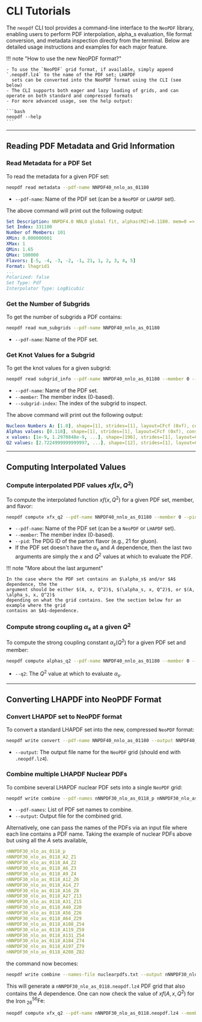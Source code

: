 # CLI Tutorials

The `neopdf` CLI tool provides a command-line interface to the `NeoPDF` library, enabling users
to perform PDF interpolation, alpha_s evaluation, file format conversion, and metadata inspection directly from the terminal. Below are detailed usage instructions and examples for each major feature.

!!! note "How to use the new NeoPDF format?"

    - To use the `NeoPDF` grid format, if available, simply append `.neopdf.lz4` to the name of the PDF set; LHAPDF
      sets can be converted into the NeoPDF format using the CLI (see below)
    - The CLI supports both eager and lazy loading of grids, and can operate on both standard and compressed formats
    - For more advanced usage, see the help output:

    ```bash
    neopdf --help
    ```

---

## Reading PDF Metadata and Grid Information

### Read Metadata for a PDF Set

To read the metadata for a given PDF set:

```bash
neopdf read metadata --pdf-name NNPDF40_nnlo_as_01180
```

- `--pdf-name`: Name of the PDF set (can be a `NeoPDF` or `LHAPDF` set).

The above command will print out the following output:

```yaml
Set Description: NNPDF4.0 NNLO global fit, alphas(MZ)=0.1180. mem=0 => average on replicas; mem=1-100 => PDF replicas
Set Index: 331100
Number of Members: 101
XMin: 0.000000001
XMax: 1
QMin: 1.65
QMax: 100000
Flavors: [-5, -4, -3, -2, -1, 21, 1, 2, 3, 4, 5]
Format: lhagrid1
...
Polarized: false
Set Type: Pdf
Interpolator Type: LogBicubic
```

### Get the Number of Subgrids

To get the number of subgrids a PDF contains:

```bash
neopdf read num_subgrids --pdf-name NNPDF40_nnlo_as_01180
```

- `--pdf-name`: Name of the PDF set.

### Get Knot Values for a Subgrid

To get the knot values for a given subgrid:

```bash
neopdf read subgrid_info --pdf-name NNPDF40_nnlo_as_01180 --member 0 --subgrid-index 1
```

- `--pdf-name`: Name of the PDF set.
- `--member`: The member index (0-based).
- `--subgrid-index`: The index of the subgrid to inspect.

The above command will print out the following output:

```yaml
Nucleon Numbers A: [1.0], shape=[1], strides=[1], layout=CFcf (0xf), const ndim=1
Alphas values: [0.118], shape=[1], strides=[1], layout=CFcf (0xf), const ndim=1
x values: [1e-9, 1.2970848e-9, ...], shape=[196], strides=[1], layout=CFcf (0xf), const ndim=1
Q2 values: [2.7224999999999997, ...], shape=[12], strides=[1], layout=CFcf (0xf), const ndim=1
```

---

## Computing Interpolated Values

### Compute interpolated PDF values $xf(x, Q^2)$

To compute the interpolated function $xf(x, Q^2)$ for a given PDF set, member, and flavor:

```bash
neopdf compute xfx_q2 --pdf-name NNPDF40_nnlo_as_01180 --member 0 --pid 21 1e-3 10.0
```

- `--pdf-name`: Name of the PDF set (can be a `NeoPDF` or `LHAPDF` set).
- `--member`: The member index (0-based).
- `--pid`: The PDG ID of the parton flavor (e.g., 21 for gluon).
- If the PDF set doesn't have the $\alpha_s$ and $A$ dependence, then the last two arguments
  are simply the $x$ and $Q^2$ values at which to evaluate the PDF.

!!! note "More about the last argument"

    In the case where the PDF set contains an $\alpha_s$ and/or $A$ dependence, the the
    argument should be either $(A, x, Q^2)$, $(\alpha_s, x, Q^2)$, or $(A, \alpha_s, x, Q^2)$
    depending on what the grid contains. See the section below for an example where the grid
    contains an $A$-dependence.

### Compute strong coupling $\alpha_s$ at a given $Q^2$

To compute the strong coupling constant $\alpha_s(Q^2)$ for a given PDF set and member:

```bash
neopdf compute alphas_q2 --pdf-name NNPDF40_nnlo_as_01180 --member 0 --q2 10
```

- `--q2`: The $Q^2$ value at which to evaluate $\alpha_s$.

---

## Converting LHAPDF into NeoPDF Format

### Convert LHAPDF set to NeoPDF format

To convert a standard LHAPDF set into the new, compressed `NeoPDF` format:

```bash
neopdf write convert --pdf-name NNPDF40_nnlo_as_01180 --output NNPDF40_nnlo_as_01180.neopdf.lz4
```

- `--output`: The output file name for the `NeoPDF` grid (should end with `.neopdf.lz4`).

### Combine multiple LHAPDF Nuclear PDFs

To combine several LHAPDF nuclear PDF sets into a single `NeoPDF` grid:

```bash
neopdf write combine --pdf-names nNNPDF30_nlo_as_0118_p nNNPDF30_nlo_as_0118_A12 nNNPDF30_nlo_as_0118_A40 --output nNNPDF30_nlo_as_0118.neopdf.lz4
```

- `--pdf-names`: List of PDF set names to combine.
- `--output`: Output file for the combined grid.

Alternatively, one can pass the names of the PDFs via an input file where each line
contains a PDF name. Taking the example of nuclear PDFs above but using all the $A$
sets available,

```yaml title="nuclearpdfs.txt"
nNNPDF30_nlo_as_0118_p
nNNPDF30_nlo_as_0118_A2_Z1
nNNPDF30_nlo_as_0118_A4_Z2
nNNPDF30_nlo_as_0118_A6_Z3
nNNPDF30_nlo_as_0118_A9_Z4
nNNPDF30_nlo_as_0118_A12_Z6
nNNPDF30_nlo_as_0118_A14_Z7
nNNPDF30_nlo_as_0118_A16_Z8
nNNPDF30_nlo_as_0118_A27_Z13
nNNPDF30_nlo_as_0118_A31_Z15
nNNPDF30_nlo_as_0118_A40_Z20
nNNPDF30_nlo_as_0118_A56_Z26
nNNPDF30_nlo_as_0118_A64_Z29
nNNPDF30_nlo_as_0118_A108_Z54
nNNPDF30_nlo_as_0118_A119_Z59
nNNPDF30_nlo_as_0118_A131_Z54
nNNPDF30_nlo_as_0118_A184_Z74
nNNPDF30_nlo_as_0118_A197_Z79
nNNPDF30_nlo_as_0118_A208_Z82
```

the command now becomes:

```bash
neopdf write combine --names-file nuclearpdfs.txt --output nNNPDF30_nlo_as_0118.neopdf.lz4
```

This will generate a `nNNPDF30_nlo_as_0118.neopdf.lz4` PDF grid that also contains the $A$
dependence. One can now check the value of $xf(A, x, Q^2)$ for the Iron $^{56}_{26}\mathrm{Fe}$:

```bash
neopdf compute xfx_q2 --pdf-name nNNPDF30_nlo_as_0118.neopdf.lz4 --member 0 --pid 21 56 1e-3 10.0
```

